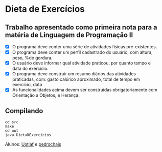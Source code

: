 # Dieta de Exercícios
## Trabalho apresentado como primeira nota para a matéria de Linguagem de Programação II
- [X] O programa deve conter uma série de atividades físicas pré-existentes. 
- [X] O programa deve conter um perfil cadastrado do usuário, com altura, peso, %de gordura.
- [X] O usuário deve informar qual atividade praticou, por quanto tempo e data do exercício.
- [X] O programa deve construir um resumo diários das atividades praticadas, com: gasto calórico aproximado, total de tempo em exercício, data
- [X] As funcionalidades acima devem ser construídas obrigatoriamente com Orientação a Objetos, e Herança.

## Compilando
```
cd src
make
cd out
java DietaDExercicios
```
Alunos: [Uotlaf](https://github.com/uotlaf/) e [pedrochais](https://github.com/pedrochais)
